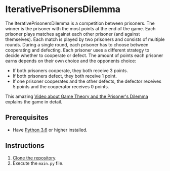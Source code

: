 # IterativePrisonersDilemma

The IterativePrisonersDilemma is a competition between prisoners.
The winner is the prisoner with the most points at the end of the game.
Each prisoner plays matches against each other prisoner (and against themselves).
Each match is played by two prisoners and consists of multiple rounds.
During a single round, each prisoner has to choose between cooperating and defecting.
Each prisoner uses a different strategy to decide whether to cooperate or defect.
The amount of points each prisoner earns depends on their own choice and the opponents choice:

- If both prisoners cooperate, they both receive 3 points.
- If both prisoners defect, they both receive 1 point.
- If one prisoner cooperates and the other defects, the defector receives 5 points and the cooperator receives 0 points.

This amazing [Video about Game Theory and the Prisoner's Dilemma](https://www.youtube.com/watch?v=mScpHTIi-kM) explains the game in detail.

## Prerequisites

- Have [Python 3.6](https://www.python.org/downloads/) or higher installed.

## Instructions

1. [Clone the repository](https://github.com/denial-of-service/UpdateWindowsApplications/archive/refs/heads/master.zip).
1. Execute the `main.py` file.